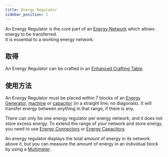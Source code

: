 ```yaml
---
title: Energy Regulator
sidebar_position: 1
---
```


An Energy Regulator is the core part of an [Energy Network](../Electric-Machines.md) which allows energy to be transferred.  
It is essential to a working energy network.

## 取得

An Energy Regulator can be crafted in an [Enhanced Crafting Table](../../Basic-Machines/Enhanced-Crafting-Table.md).

## 使用方法

An Energy Regulator must be placed within 7 blocks of an [Energy Generator](../Electric-Machines.md#Energy-generation), [machine](../Electric-Machines.mb#Machines) or [capacitor](Energy-Capacitors.md) (in a straight line; no diagonals). It will transfer energy between anything in that range, if there is any.

There can only be one energy regulator per energy network, and it does not store excess energy. To extend the range of your network and store energy, you need to use [Energy Connectors](Energy-Capacitors.md) or [Energy Capacitors](Energy-Connector.md).

An energy regulator displays the total amount of energy in its network above it, but you can measure the amount of energy in an individual block by using a [Multimeter](../../Technical-Gadgets/Technical-Gadgets.md#multimeter).

